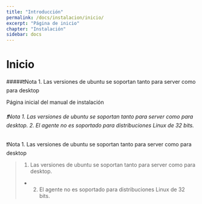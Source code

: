 ```yaml
---
title: "Introducción"
permalink: /docs/instalacion/inicio/
excerpt: "Página de inicio"
chapter: "Instalación" 
sidebar: docs
---
```


# Inicio

#####❗Nota 1. Las versiones de ubuntu se soportan tanto para server como para desktop

Página inicial del manual de instalación
###### ❗Nota 1. Las versiones de ubuntu se soportan tanto para server como para desktop. 2. El agente no es soportado para distribuciones Linux de 32 bits.

❗Nota 1. Las versiones de ubuntu se soportan tanto para server como para desktop

> 1. Las versiones de ubuntu se soportan tanto para server como para desktop.
> - 2. El agente no es soportado para distribuciones Linux de 32 bits.
